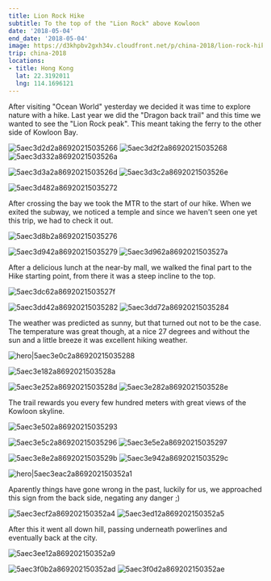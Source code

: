 ```yaml
---
title: Lion Rock Hike
subtitle: To the top of the "Lion Rock" above Kowloon
date: '2018-05-04'
end_date: '2018-05-04'
image: https://d3khpbv2gxh34v.cloudfront.net/p/china-2018/lion-rock-hike/5aec3f1f2a869202150352b1.jpg
trip: china-2018
locations:
- title: Hong Kong
  lat: 22.3192011
  lng: 114.1696121
---
```


After visiting "Ocean World" yesterday we decided it was time to explore nature with a hike. Last year we did the "Dragon back trail" and this time we wanted to see the "Lion Rock peak". This meant taking the ferry to the other side of Kowloon Bay.

![5aec3d2d2a86920215035266](https://d3khpbv2gxh34v.cloudfront.net/p/china-2018/lion-rock-hike/5aec3d2e2a86920215035267.jpg "1.5")
![5aec3d2f2a86920215035268](https://d3khpbv2gxh34v.cloudfront.net/p/china-2018/lion-rock-hike/5aec3d322a86920215035269.jpg "1.5")
![5aec3d332a8692021503526a](https://d3khpbv2gxh34v.cloudfront.net/p/china-2018/lion-rock-hike/5aec3d362a8692021503526c.jpg "1.5")

![5aec3d3a2a8692021503526d](https://d3khpbv2gxh34v.cloudfront.net/p/china-2018/lion-rock-hike/5aec3d3e2a86920215035270.jpg "1.598")
![5aec3d3c2a8692021503526e](https://d3khpbv2gxh34v.cloudfront.net/p/china-2018/lion-rock-hike/5aec3d3d2a8692021503526f.jpg "1.554")

![5aec3d482a86920215035272](https://d3khpbv2gxh34v.cloudfront.net/p/china-2018/lion-rock-hike/5aec3d492a86920215035273.jpg "1.5")

After crossing the bay we took the MTR to the start of our hike. When we exited the subway, we noticed a temple and since we haven't seen one yet this trip, we had to check it out.

![5aec3d8b2a86920215035276](https://d3khpbv2gxh34v.cloudfront.net/p/china-2018/lion-rock-hike/5aec3d8e2a86920215035277.jpg "1.5")

![5aec3d942a86920215035279](https://d3khpbv2gxh34v.cloudfront.net/p/china-2018/lion-rock-hike/5aec3d9c2a8692021503527c.jpg "1.5")
![5aec3d962a8692021503527a](https://d3khpbv2gxh34v.cloudfront.net/p/china-2018/lion-rock-hike/5aec3d972a8692021503527b.jpg "1.5")

After a delicious lunch at the near-by mall, we walked the final part to the Hike starting point, from there it was a steep incline to the top.

![5aec3dc62a8692021503527f](https://d3khpbv2gxh34v.cloudfront.net/p/china-2018/lion-rock-hike/5aec3dca2a86920215035280.jpg "1.5")

![5aec3dd42a86920215035282](https://d3khpbv2gxh34v.cloudfront.net/p/china-2018/lion-rock-hike/5aec3dd52a86920215035283.jpg "1.5")
![5aec3dd72a86920215035284](https://d3khpbv2gxh34v.cloudfront.net/p/china-2018/lion-rock-hike/5aec3dda2a86920215035285.jpg "1.5")

The weather was predicted as sunny, but that turned out not to be the case. The temperature was great though, at a nice 27 degrees and without the sun and a little breeze it was excellent hiking weather.

![hero|5aec3e0c2a86920215035288](https://d3khpbv2gxh34v.cloudfront.net/p/china-2018/lion-rock-hike/5aec3e0c2a86920215035288.jpg "1.5")

![5aec3e182a8692021503528a](https://d3khpbv2gxh34v.cloudfront.net/p/china-2018/lion-rock-hike/5aec3e1b2a8692021503528b.jpg "1.5")

![5aec3e252a8692021503528d](https://d3khpbv2gxh34v.cloudfront.net/p/china-2018/lion-rock-hike/5aec3e2c2a86920215035290.jpg "1.5")
![5aec3e282a8692021503528e](https://d3khpbv2gxh34v.cloudfront.net/p/china-2018/lion-rock-hike/5aec3e2c2a8692021503528f.jpg "1.5")

The trail rewards you every few hundred meters with great views of the Kowloon skyline.

![5aec3e502a86920215035293](https://d3khpbv2gxh34v.cloudfront.net/p/china-2018/lion-rock-hike/5aec3e592a86920215035295.jpg "1.5")

![5aec3e5c2a86920215035296](https://d3khpbv2gxh34v.cloudfront.net/p/china-2018/lion-rock-hike/5aec3e642a86920215035299.jpg "0.667")
![5aec3e5e2a86920215035297](https://d3khpbv2gxh34v.cloudfront.net/p/china-2018/lion-rock-hike/5aec3e632a86920215035298.jpg "1.5")

![5aec3e8e2a8692021503529b](https://d3khpbv2gxh34v.cloudfront.net/p/china-2018/lion-rock-hike/5aec3e982a8692021503529e.jpg "1.5")
![5aec3e942a8692021503529c](https://d3khpbv2gxh34v.cloudfront.net/p/china-2018/lion-rock-hike/5aec3e982a8692021503529d.jpg "1.5")

![hero|5aec3eac2a869202150352a1](https://d3khpbv2gxh34v.cloudfront.net/p/china-2018/lion-rock-hike/5aec3eac2a869202150352a1.jpg "1.5")

Aparently things have gone wrong in the past, luckily for us, we approached this sign from the back side, negating any danger ;)

![5aec3ecf2a869202150352a4](https://d3khpbv2gxh34v.cloudfront.net/p/china-2018/lion-rock-hike/5aec3ed42a869202150352a6.jpg "1.5")
![5aec3ed12a869202150352a5](https://d3khpbv2gxh34v.cloudfront.net/p/china-2018/lion-rock-hike/5aec3ed42a869202150352a7.jpg "1.5")

After this it went all down hill, passing underneath powerlines and eventually back at the city.

![5aec3ee12a869202150352a9](https://d3khpbv2gxh34v.cloudfront.net/p/china-2018/lion-rock-hike/5aec3ee22a869202150352aa.jpg "1.5")

![5aec3f0b2a869202150352ad](https://d3khpbv2gxh34v.cloudfront.net/p/china-2018/lion-rock-hike/5aec3f0e2a869202150352af.jpg "1.5")
![5aec3f0d2a869202150352ae](https://d3khpbv2gxh34v.cloudfront.net/p/china-2018/lion-rock-hike/5aec3f102a869202150352b0.jpg "1.5")

